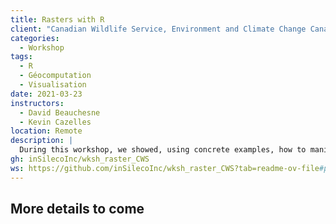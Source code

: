 ```yaml
---
title: Rasters with R
client: "Canadian Wildlife Service, Environment and Climate Change Canada"
categories: 
  - Workshop
tags: 
  - R
  - Géocomputation
  - Visualisation
date: 2021-03-23
instructors:
  - David Beauchesne
  - Kevin Cazelles
location: Remote
description: | 
  During this workshop, we showed, using concrete examples, how to manipulate and visualize spatial data with R.
gh: inSilecoInc/wksh_raster_CWS
ws: https://github.com/inSilecoInc/wksh_raster_CWS?tab=readme-ov-file#presentations
---
```



## More details to come